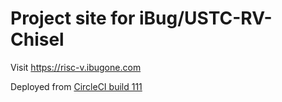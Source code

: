 # Project site for iBug/USTC-RV-Chisel

Visit <https://risc-v.ibugone.com>

Deployed from [CircleCI build 111](https://circleci.com/gh/iBug/USTC-RV-Chisel/111)

